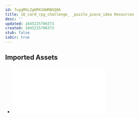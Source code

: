 ```yaml
---
id: 7vgqMGLZg6M43AWRBGQ8A
title: 18_card_rpg_challenge_ _puzzle_piece_idea Resources
desc: ''
updated: 1645225706373
created: 1645225706373
stub: false
isDir: true
---
```

## Imported Assets
- ![18 Card RPG Puzzle Piece Idea.pdf](/assets/18-card-rpg-puzzle-piece-idea-YUudmvzB6AKu.pdf)

